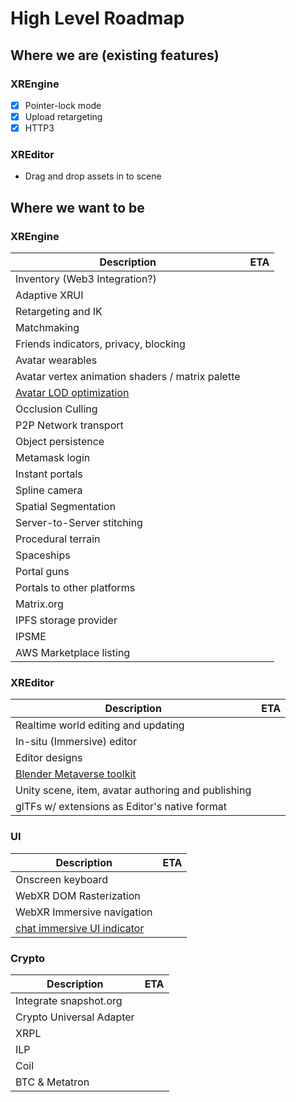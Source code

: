 # High Level Roadmap

## Where we are (existing features)

### XREngine

 - [x] Pointer-lock mode
 - [x] Upload retargeting
 - [x] HTTP3

### XREditor
 - Drag and drop assets in to scene

## Where we want to be

### XREngine

| Description                                                | ETA |
|------------------------------------------------------------|-----|
| Inventory (Web3 Integration?)                              |     |
| Adaptive XRUI                                              |     |
| Retargeting and IK                                         |     |
| Matchmaking                                                |     |
| Friends indicators, privacy, blocking                      |     |
| Avatar wearables                                           |     |
| Avatar vertex animation shaders / matrix palette           |     |
| [Avatar LOD optimization]                                  |     |
| Occlusion Culling                                          |     |
| P2P Network transport                                      |     |
| Object persistence                                         |     |
| Metamask login                                             |     |
| Instant portals                                            |     |
| Spline camera                                              |     |
| Spatial Segmentation                                       |     |
| Server-to-Server stitching                                 |     |
| Procedural terrain                                         |     |
| Spaceships                                                 |     |
| Portal guns                                                |     |
| Portals to other platforms                                 |     |
| Matrix.org                                                 |     |
| IPFS storage provider                                      |     |
| IPSME                                                      |     |
| AWS Marketplace listing                                    |     |

[Avatar LOD optimization]:https://hackmd.io/@XR/avatarlod

### XREditor

| Description                                                | ETA |
|------------------------------------------------------------|-----|
| Realtime world editing and updating                        |     |
| In-situ (Immersive) editor                                 |     |
| Editor designs                                             |     |
| [Blender Metaverse toolkit]                                |     |
| Unity scene, item, avatar authoring and publishing         |     |
| glTFs w/ extensions as Editor's native format              |     |

[Blender Metaverse toolkit]: //github.com/Menithal/Blender-Metaverse-Addon

### UI

| Description                                                | ETA |
|------------------------------------------------------------|-----|
| Onscreen keyboard                                          |     |
| WebXR DOM Rasterization                                    |     |
| WebXR Immersive navigation                                 |     |
| [chat immersive UI indicator]                              |     |

[chat immersive UI indicator]://github.com/XRFoundation/XREngine/issues/3472

### Crypto


| Description                                                | ETA |
|------------------------------------------------------------|-----|
| Integrate snapshot.org                                     |     |
| Crypto Universal Adapter                                   |     |
| XRPL                                                       |     |
| ILP                                                        |     |
| Coil                                                       |     |
| BTC & Metatron                                             |     |



